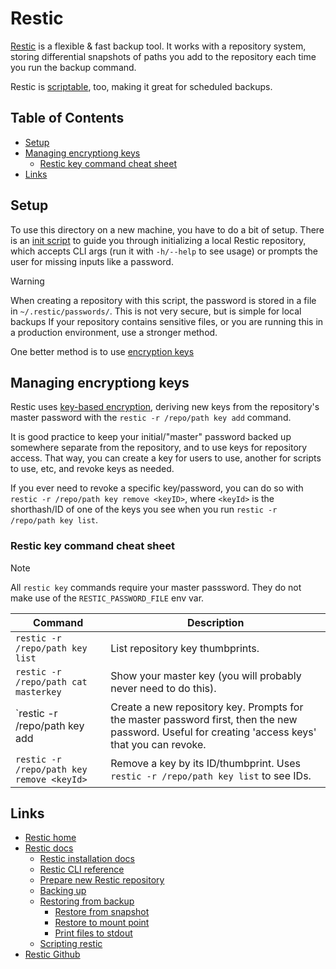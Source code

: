 # Restic <!-- omit in toc -->

[Restic](https://restic.net) is a flexible & fast backup tool. It works with a repository system, storing differential snapshots of paths you add to the repository each time you run the backup command.

Restic is [scriptable](https://restic.readthedocs.io/en/latest/075_scripting.html), too, making it great for scheduled backups.

## Table of Contents <!-- omit in toc -->

- [Setup](#setup)
- [Managing encryptiong keys](#managing-encryptiong-keys)
  - [Restic key command cheat sheet](#restic-key-command-cheat-sheet)
- [Links](#links)

## Setup

To use this directory on a new machine, you have to do a bit of setup. There is an [init script](./scripts/executable_restic_init_local.sh) to guide you through initializing a local Restic repository, which accepts CLI args (run it with `-h/--help` to see usage) or prompts the user for missing inputs like a password.

> [!WARNING]
>
> When creating a repository with this script, the password is stored in a file in `~/.restic/passwords/`. This is not very secure, but is simple for local backups If your repository contains sensitive files, or you are running this in a production environment, use a stronger method.
>
> One better method is to use [encryption keys](#managing-encryptiong-keys)

## Managing encryptiong keys

Restic uses [key-based encryption](https://restic.readthedocs.io/en/latest/070_encryption.html#manage-repository-keys), deriving new keys from the repository's master password with the `restic -r /repo/path key add` command.

It is good practice to keep your initial/"master" password backed up somewhere separate from the repository, and to use keys for repository access. That way, you can create a key for users to use, another for scripts to use, etc, and revoke keys as needed.

If you ever need to revoke a specific key/password, you can do so with `restic -r /repo/path key remove <keyID>`, where `<keyId>` is the shorthash/ID of one of the keys you see when you run `restic -r /repo/path key list`.

### Restic key command cheat sheet

> [!NOTE]
> All `restic key` commands require your master passsword. They do not make use of the `RESTIC_PASSWORD_FILE` env var.

| Command                                   | Description                                                                                                                                       |
| ----------------------------------------- | ------------------------------------------------------------------------------------------------------------------------------------------------- |
| `restic -r /repo/path key list`           | List repository key thumbprints.                                                                                                                  |
| `restic -r /repo/path cat masterkey`      | Show your master key (you will probably never need to do this).                                                                                   |
| `restic -r /repo/path key add             | Create a new repository key. Prompts for the master password first, then the new password. Useful for creating 'access keys' that you can revoke. |
| `restic -r /repo/path key remove <keyId>` | Remove a key by its ID/thumbprint. Uses `restic -r /repo/path key list` to see IDs.                                                               |

## Links

- [Restic home](https://restic.net)
- [Restic docs](https://restic.readthedocs.io)
  - [Restic installation docs](https://restic.readthedocs.io/en/latest/020_installation.html)
  - [Restic CLI reference](https://restic.readthedocs.io/en/latest/manual_rest.html)
  - [Prepare new Restic repository](https://restic.readthedocs.io/en/latest/030_preparing_a_new_repo.html)
  - [Backing up](https://restic.readthedocs.io/en/latest/040_backup.html)
  - [Restoring from backup](https://restic.readthedocs.io/en/latest/050_restore.html)
    - [Restore from snapshot](https://restic.readthedocs.io/en/latest/050_restore.html#restoring-from-a-snapshot)
    - [Restore to mount point](https://restic.readthedocs.io/en/latest/050_restore.html#restore-using-mount)
    - [Print files to stdout](https://restic.readthedocs.io/en/latest/050_restore.html#printing-files-to-stdout)
  - [Scripting restic](https://restic.readthedocs.io/en/latest/075_scripting.html)
- [Restic Github](https://github.com/restic/restic)
